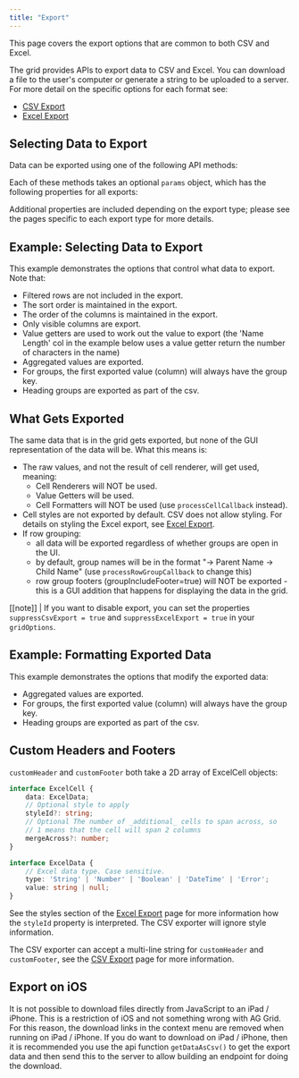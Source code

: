 ```yaml
---
title: "Export"
---
```


This page covers the export options that are common to both CSV and Excel.

The grid provides APIs to export data to CSV and Excel. You can download a file to the user's computer or generate a string to be uploaded to a server. For more detail on the specific options for each format see:

- [CSV Export](../csv-export/)
- [Excel Export](../excel-export/)<enterprise-icon></enterprise-icon>

## Selecting Data to Export

Data can be exported using one of the following API methods:

<api-documentation source='grid-api/api.json' section='export'></api-documentation>

Each of these methods takes an optional `params` object, which has the following properties for all exports:

<api-documentation source='export/resources/export.json' section='properties'></api-documentation>

Additional properties are included depending on the export type; please see the pages specific to each export type for more details.

## Example: Selecting Data to Export

This example demonstrates the options that control what data to export. Note that:

- Filtered rows are not included in the export.
- The sort order is maintained in the export.
- The order of the columns is maintained in the export.
- Only visible columns are export.
- Value getters are used to work out the value to export (the 'Name Length' col in the example below uses a value getter return the number of characters in the name)
- Aggregated values are exported.
- For groups, the first exported value (column) will always have the group key.
- Heading groups are exported as part of the csv.

<grid-example title='Selecting data to export' name='data-selection' type='generated' options='{ "enterprise": true, "exampleHeight": "80vh" }'></grid-example>

## What Gets Exported

The same data that is in the grid gets exported, but none of the GUI representation of the data will be. What this means is:

- The raw values, and not the result of cell renderer, will get used, meaning:
    - Cell Renderers will NOT be used.
    - Value Getters will be used.
    - Cell Formatters will NOT be used (use `processCellCallback` instead).
- Cell styles are not exported by default. CSV does not allow styling. For details on styling the Excel export, see [Excel Export](../excel-export/).
- If row grouping:
    - all data will be exported regardless of whether groups are open in the UI.
    - by default, group names will be in the format "-> Parent Name -> Child Name" (use `processRowGroupCallback` to change this)
    - row group footers (groupIncludeFooter=true) will NOT be exported - this is a GUI addition that happens for displaying the data in the grid.

[[note]]
| If you want to disable export, you can set the properties `suppressCsvExport = true` and `suppressExcelExport = true` in your `gridOptions`.

## Example: Formatting Exported Data

This example demonstrates the options that modify the exported data:

- Aggregated values are exported.
- For groups, the first exported value (column) will always have the group key.
- Heading groups are exported as part of the csv.

<grid-example title='Formatting exported data' name='formatting' type='generated' options='{ "enterprise": true, "exampleHeight": "60vh" }'></grid-example>

## Custom Headers and Footers

`customHeader` and `customFooter` both take a 2D array of ExcelCell objects:

```ts
interface ExcelCell {
    data: ExcelData;
    // Optional style to apply
    styleId?: string;
    // Optional The number of _additional_ cells to span across, so
    // 1 means that the cell will span 2 columns
    mergeAcross?: number;
}

interface ExcelData {
    // Excel data type. Case sensitive.
    type: 'String' | 'Number' | 'Boolean' | 'DateTime' | 'Error';
    value: string | null;
}
```

See the styles section of the [Excel Export](../excel-export/) page for more information how the `styleId` property is interpreted. The CSV exporter will ignore style information.

The CSV exporter can accept a multi-line string for `customHeader` and `customFooter`, see the [CSV Export](../csv-export/) page for more information.

## Export on iOS

It is not possible to download files directly from JavaScript to an iPad / iPhone. This is a restriction of iOS and not something wrong with AG Grid. For this reason, the download links in the context menu are removed when running on iPad / iPhone. If you do want to download on iPad / iPhone, then it is recommended you use the api function `getDataAsCsv()` to get the export data and then send this to the server to allow building an endpoint for doing the download.
